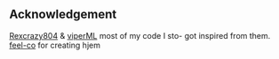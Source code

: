## Acknowledgement
[Rexcrazy804](https://github.com/Rexcrazy804) & [viperML](https://github.com/viperML) most of my code I sto- got inspired from them.
[feel-co](https://github.com/feel-co) for creating hjem
 
